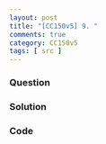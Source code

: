 ```yaml
---
layout: post
title: "[CC150v5] 9. "
comments: true
category: CC150v5
tags: [ src ]
---
```


### Question

> 

### Solution



### Code


